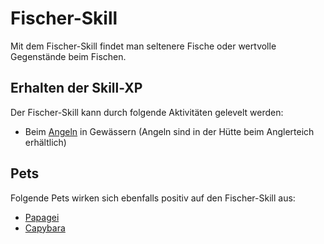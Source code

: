 # Fischer-Skill 

Mit dem Fischer-Skill findet man seltenere Fische oder wertvolle Gegenstände beim Fischen.

## Erhalten der Skill-XP
Der Fischer-Skill kann durch folgende Aktivitäten gelevelt werden:

* Beim [Angeln](../../pages/nebenjobs/angler.md) in Gewässern (Angeln sind in der Hütte beim Anglerteich erhältlich)

## Pets 
Folgende Pets wirken sich ebenfalls positiv auf den Fischer-Skill aus:

* [Papagei](../../pages/pets/papagei.md)
* [Capybara](../../pages/pets/capybara.md)
